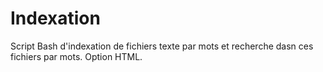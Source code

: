 # Indexation
Script Bash d'indexation de fichiers texte par mots et recherche dasn ces fichiers par mots. Option HTML.
